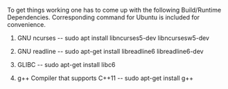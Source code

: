 To get things working one has to come up with the following Build/Runtime Dependencies.
Corresponding command for Ubuntu is included for convenience.

1. GNU ncurses
-- sudo apt install libncurses5-dev libncursesw5-dev

2. GNU readline
-- sudo apt-get install libreadline6 libreadline6-dev

3. GLIBC
-- sudo apt-get install libc6

4. g++ Compiler that supports C++11
-- sudo apt-get install g++
